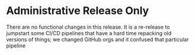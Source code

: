 # Administrative Release Only

There are no functional changes in this release.  It is a re-release to
jumpstart some CI/CD pipelines that have a hard time repacking old versions of
things; we changed GitHub orgs and it confused that particular pipeline
